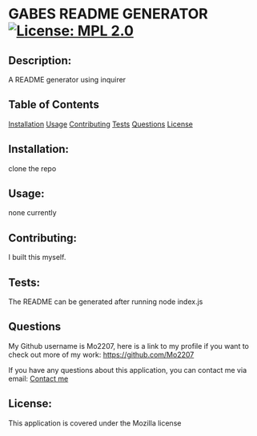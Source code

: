 # GABES README GENERATOR [![License: MPL 2.0](https://img.shields.io/badge/License-MPL_2.0-brightgreen.svg)](https://opensource.org/licenses/MPL-2.0)

## Description: 
A README generator using inquirer

## Table of Contents
[Installation](#installation)
[Usage](#usage)
[Contributing](#contributing)
[Tests](#tests)
[Questions](#questions)
[License](#license)

## Installation:
clone the repo
    
## Usage:
none currently
    
## Contributing:
I built this myself.
    
## Tests:
The README can be generated after running node index.js

## Questions
My Github username is Mo2207, here is a link to my profile if you want to check out more of my work: 
https://github.com/Mo2207

If you have any questions about this application, you can contact me via email: 
[Contact me](mailto:gabemorris1042@gmail.com)

## License:
This application is covered under the Mozilla license
